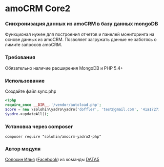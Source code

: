 # amoCRM Core2

### Синхронизация данных из amoCRM в базу данных mongoDB
Функционал нужен для построения отчетов и панелей мониторинга на основе данных из amoCRM. Позволяет загружать данные не заботясь о лимите запросов amoCRM.

### Требования
Обязательно наличие расширения MongoDB и PHP 5.4+

###  Использование
Создайте файл sync.php

```php
<?php
require_once __DIR__.'/vendor/autoload.php';
$core = new \solohin\yadro\yadro('doffler', 'test@gmail.com', '41a17271a1f57817271a1f5194978', true);
$yadro->updateAll();
```

### Установка через composer
```
composer require "solohin/amocrm-yadro2-php"
```

### Автор модуля
[Солохин Илья](https://vk.com/solohin_ilya) ([Facebook](https://www.facebook.com/solohin.i)) из команды [DATA5](http://data5.ru)
